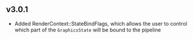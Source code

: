v3.0.1
------
- Added RenderContext::StateBindFlags, which allows the user to control which part of the `GraphicsState` will be bound to the pipeline